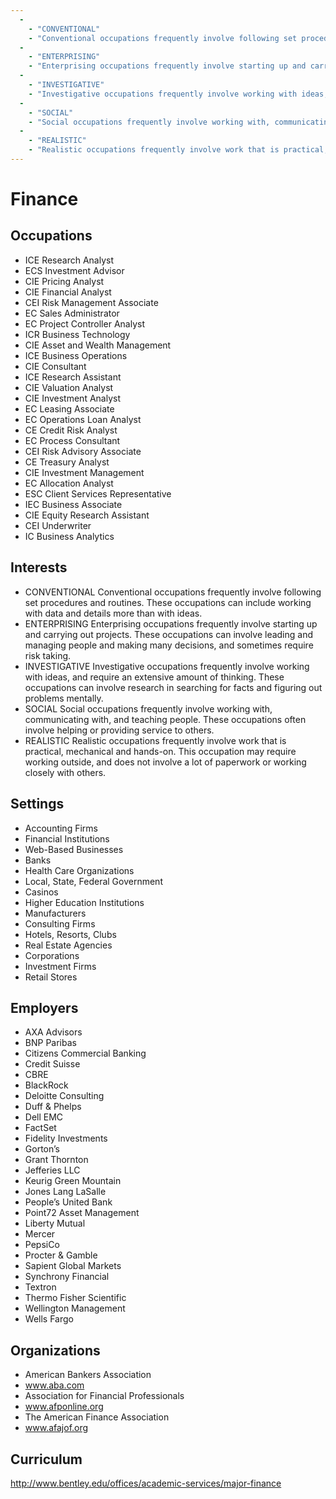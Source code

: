 ```yaml
---
  - 
    - "CONVENTIONAL"
    - "Conventional occupations frequently involve following set procedures and routines. These occupations can include working with data and details more than with ideas."
  - 
    - "ENTERPRISING"
    - "Enterprising occupations frequently involve starting up and carrying out projects. These occupations can involve leading and managing people and making many decisions, and sometimes require risk taking."
  - 
    - "INVESTIGATIVE"
    - "Investigative occupations frequently involve working with ideas, and require an extensive amount of thinking. These occupations can involve research in searching for facts and figuring out problems mentally."
  - 
    - "SOCIAL"
    - "Social occupations frequently involve working with, communicating with, and teaching people. These occupations often involve helping or providing service to others."
  - 
    - "REALISTIC"
    - "Realistic occupations frequently involve work that is practical, mechanical and hands-on. This occupation may require working outside, and does not involve a lot of paperwork or working closely with others."
---
```

# Finance

## Occupations


 - ICE
    Research Analyst
 - ECS
    Investment Advisor
 - CIE
    Pricing Analyst
 - CIE
    Financial Analyst
 - CEI
    Risk Management Associate
 - EC
    Sales Administrator
 - EC
    Project Controller Analyst
 - ICR
    Business Technology
 - CIE
    Asset and Wealth Management
 - ICE
    Business Operations
 - CIE
    Consultant
 - ICE
    Research Assistant
 - CIE
    Valuation Analyst
 - CIE
    Investment Analyst
 - EC
    Leasing Associate
 - EC
    Operations Loan Analyst
 - CE
    Credit Risk Analyst
 - EC
    Process Consultant
 - CEI
    Risk Advisory Associate
 - CE
    Treasury Analyst
 - CIE
    Investment Management
 - EC
    Allocation Analyst
 - ESC
    Client Services Representative
 - IEC
    Business Associate
 - CIE
    Equity Research Assistant
 - CEI
    Underwriter
 - IC
    Business Analytics

## Interests


 - CONVENTIONAL
    Conventional occupations frequently involve following set procedures and routines. These occupations can include working with data and details more than with ideas.
 - ENTERPRISING
    Enterprising occupations frequently involve starting up and carrying out projects. These occupations can involve leading and managing people and making many decisions, and sometimes require risk taking.
 - INVESTIGATIVE
    Investigative occupations frequently involve working with ideas, and require an extensive amount of thinking. These occupations can involve research in searching for facts and figuring out problems mentally.
 - SOCIAL
    Social occupations frequently involve working with, communicating with, and teaching people. These occupations often involve helping or providing service to others.
 - REALISTIC
    Realistic occupations frequently involve work that is practical, mechanical and hands-on. This occupation may require working outside, and does not involve a lot of paperwork or working closely with others.

## Settings


 - Accounting Firms
 - Financial Institutions
 - Web-Based Businesses
 - Banks
 - Health Care Organizations
 - Local, State, Federal Government
 - Casinos
 - Higher Education Institutions
 - Manufacturers
 - Consulting Firms
 - Hotels, Resorts, Clubs
 - Real Estate Agencies
 - Corporations
 - Investment Firms
 - Retail Stores

## Employers


 - AXA Advisors
 - BNP Paribas
 - Citizens Commercial Banking
 - Credit Suisse
 - CBRE
 - BlackRock
 - Deloitte Consulting
 - Duff & Phelps
 - Dell EMC
 - FactSet
 - Fidelity Investments
 - Gorton’s
 - Grant Thornton
 - Jefferies LLC
 - Keurig Green Mountain
 - Jones Lang LaSalle
 - People’s United Bank
 - Point72 Asset Management
 - Liberty Mutual
 - Mercer
 - PepsiCo
 - Procter & Gamble
 - Sapient Global Markets
 - Synchrony Financial
 - Textron
 - Thermo Fisher Scientific
 - Wellington Management
 - Wells Fargo

## Organizations


 - American Bankers Association
 -  www.aba.com
 - Association for Financial Professionals
 - www.afponline.org
 - The American Finance Association
 - www.afajof.org

## Curriculum


http://www.bentley.edu/offices/academic-services/major-finance

